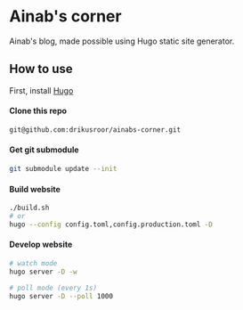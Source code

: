 # Ainab's corner

Ainab's blog, made possible using Hugo static site generator.

## How to use

First, install [Hugo](https://gohugo.io/)

#### Clone this repo

```sh
git@github.com:drikusroor/ainabs-corner.git
```

#### Get git submodule

```sh
git submodule update --init
```

#### Build website

```sh
./build.sh
# or
hugo --config config.toml,config.production.toml -D
```

#### Develop website

```sh
# watch mode
hugo server -D -w

# poll mode (every 1s)
hugo server -D --poll 1000
```
